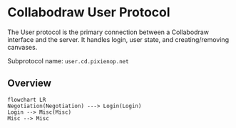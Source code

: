 # Collabodraw User Protocol

The User protocol is the primary connection between a Collabodraw interface and the server. It handles login, user state, and creating/removing canvases.

Subprotocol name: `user.cd.pixienop.net`

## Overview

```mermaid
flowchart LR
Negotiation(Negotiation) ---> Login(Login)
Login --> Misc(Misc)
Misc --> Misc
```
